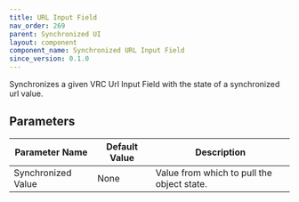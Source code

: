 ```yaml
---
title: URL Input Field
nav_order: 269
parent: Synchronized UI
layout: component
component_name: Synchronized URL Input Field
since_version: 0.1.0
---
```


Synchronizes a given VRC Url Input Field with the state of a synchronized url value.

## Parameters

| Parameter Name     | Default Value | Description                                |
|--------------------|---------------|--------------------------------------------|
| Synchronized Value | None          | Value from which to pull the object state. |